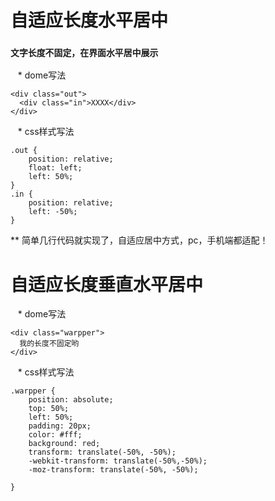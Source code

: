 # 自适应长度水平居中

### `文字长度不固定，在界面水平居中展示`

   * dome写法
```
<div class="out">
  <div class="in">XXXX</div>
</div>
```
    * css样式写法
```
.out {
    position: relative;
    float: left;
    left: 50%;
}
.in {
    position: relative;
    left: -50%;
}   
```
** 简单几行代码就实现了，自适应居中方式，pc，手机端都适配！

# 自适应长度垂直水平居中

    * dome写法
```
<div class="warpper">
  我的长度不固定哟
</div>
```
    * css样式写法
```
.warpper {
    position: absolute;
    top: 50%;
    left: 50%;
    padding: 20px;
    color: #fff;
    background: red;
    transform: translate(-50%, -50%);
    -webkit-transform: translate(-50%,-50%);
    -moz-transform: translate(-50%, -50%);

}
```
